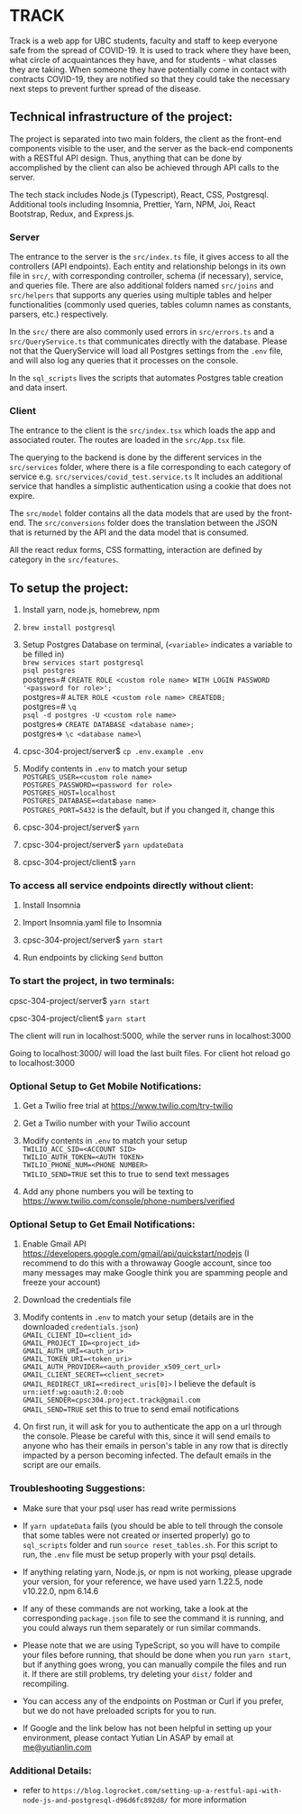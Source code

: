 # TRACK

Track is a web app for UBC students, faculty and staff to keep everyone safe from the spread of COVID-19. It is used to track where they have been, what circle of acquaintances they have, and for students - what classes they are taking. When someone they have potentially come in contact with contracts COVID-19, they are notified so that they could take the necessary next steps to prevent further spread of the disease.

## Technical infrastructure of the project:

The project is separated into two main folders, the client as the front-end components visible to the user, and the server as the back-end components with a RESTful API design. Thus, anything that can be done by accomplished by the client can also be achieved through API calls to the server.

The tech stack includes Node.js (Typescript), React, CSS, Postgresql. Additional tools including Insomnia, Prettier, Yarn, NPM, Joi, React Bootstrap, Redux, and Express.js.


### Server

The entrance to the server is the `src/index.ts` file, it gives access to all the controllers (API endpoints). Each entity and relationship belongs in its own file in `src/`, with corresponding controller, schema (if necessary), service, and queries file. There are also additional folders named `src/joins` and `src/helpers` that supports any queries using multiple tables and helper functionalities (commonly used queries, tables column names as constants, parsers, etc.) respectively.

In the `src/` there are also commonly used errors in `src/errors.ts` and a `src/QueryService.ts` that communicates directly with the database. Please not that the QueryService will load all Postgres settings from the `.env` file, and will also log any queries that it processes on the console.

In the `sql_scripts` lives the scripts that automates Postgres table creation and data insert.


### Client

The entrance to the client is the `src/index.tsx` which loads the app and associated router. The routes are loaded in the `src/App.tsx` file.

The querying to the backend is done by the different services in the `src/services` folder, where there is a file corresponding to each category of service e.g. `src/services/covid_test.service.ts` It includes an additional service that handles a simplistic authentication using a cookie that does not expire.

The `src/model` folder contains all the data models that are used by the front-end. The `src/conversions` folder does the translation between the JSON that is returned by the API and the data model that is consumed.

All the react redux forms, CSS formatting, interaction are defined by category in the `src/features`.

## To setup the project:

1. Install yarn, node.js, homebrew, npm

1. `brew install postgresql`

1. Setup Postgres Database on terminal, (`<variable>` indicates a variable to be filled in)\
   `brew services start postgresql`\
   `psql postgres`\
   postgres=# `CREATE ROLE <custom role name> WITH LOGIN PASSWORD '<password for role>';`\
   postgres=# `ALTER ROLE <custom role name> CREATEDB;`\
   postgres=# `\q`\
   `psql -d postgres -U <custom role name>`\
   postgres=> `CREATE DATABASE <database name>;`\
   postgres=> `\c <database name>`\

1. cpsc-304-project/server\$ `cp .env.example .env`

1. Modify contents in `.env` to match your setup\
   `POSTGRES_USER=<custom role name>`\
   `POSTGRES_PASSWORD=<password for role>`\
   `POSTGRES_HOST=localhost`\
   `POSTGRES_DATABASE=<database name>`\
   `POSTGRES_PORT=5432` is the default, but if you changed it, change this

1. cpsc-304-project/server\$ `yarn`

1. cpsc-304-project/server\$ `yarn updateData`

1. cpsc-304-project/client\$ `yarn`

### To access all service endpoints directly without client:

1. Install Insomnia

1. Import Insomnia.yaml file to Insomnia

1. cpsc-304-project/server$ `yarn start`

1. Run endpoints by clicking `Send` button

### To start the project, in two terminals:

cpsc-304-project/server$ `yarn start`

cpsc-304-project/client$ `yarn start`

The client will run in localhost:5000, while the server runs in localhost:3000

Going to localhost:3000/ will load the last built files. For client hot reload go to localhost:3000

### Optional Setup to Get Mobile Notifications:

1. Get a Twilio free trial at https://www.twilio.com/try-twilio

1. Get a Twilio number with your Twilio account

1. Modify contents in `.env` to match your setup\
   `TWILIO_ACC_SID=<ACCOUNT SID>`\
   `TWILIO_AUTH_TOKEN=<AUTH TOKEN>`\
   `TWILIO_PHONE_NUM=<PHONE NUMBER>`\
   `TWILIO_SEND=TRUE` set this to true to send text messages
   
1. Add any phone numbers you will be texting to https://www.twilio.com/console/phone-numbers/verified

### Optional Setup to Get Email Notifications:

1. Enable Gmail API https://developers.google.com/gmail/api/quickstart/nodejs (I recommend to do this with a throwaway Google account, since too many messages may make Google think you are spamming people and freeze your account)

1. Download the credentials file

1. Modify contents in `.env` to match your setup (details are in the downloaded `credentials.json`)\
   `GMAIL_CLIENT_ID=<client_id>`\
   `GMAIL_PROJECT_ID=<project_id>`\
   `GMAIL_AUTH_URI=<auth_uri>`\
   `GMAIL_TOKEN_URI=<token_uri>`\
   `GMAIL_AUTH_PROVIDER=<auth_provider_x509_cert_url>`\
   `GMAIL_CLIENT_SECRET=<client_secret>`\
   `GMAIL_REDIRECT_URI=<redirect_uris[0]>` I believe the default is `urn:ietf:wg:oauth:2.0:oob`\
   `GMAIL_SENDER=cpsc304.project.track@gmail.com`\
   `GMAIL_SEND=TRUE` set this to true to send email notifications
   
1. On first run, it will ask for you to authenticate the app on a url through the console. Please be careful with this, since it will send emails to anyone 
who has their emails in person's table in any row that is directly impacted by a person becoming infected. The default emails in the script are our emails.


### Troubleshooting Suggestions:

* Make sure that your psql user has read write permissions

* If `yarn updateData` fails (you should be able to tell through the console that some tables were not created or inserted properly) go to `sql_scripts` folder and run `source reset_tables.sh`. For this script to run, the `.env` file must be setup properly with your psql details.

* If anything relating yarn, Node.js, or npm is not working, please upgrade your version, for your reference, we have used yarn 1.22.5, node v10.22.0, npm 6.14.6

* If any of these commands are not working, take a look at the corresponding `package.json` file to see the command it is running, and you could always run them separately or run similar commands.

* Please note that we are using TypeScript, so you will have to compile your files before running, that should be done when you run `yarn start`, but if anything goes wrong, you can manually compile the files and run it. If there are still problems, try deleting your `dist/` folder and recompiling.

* You can access any of the endpoints on Postman or Curl if you prefer, but we do not have preloaded scripts for you to run.

* If Google and the link below has not been helpful in setting up your environment, please contact Yutian Lin ASAP by email at me@yutianlin.com

### Additional Details:

- refer to `https://blog.logrocket.com/setting-up-a-restful-api-with-node-js-and-postgresql-d96d6fc892d8/` for more information
